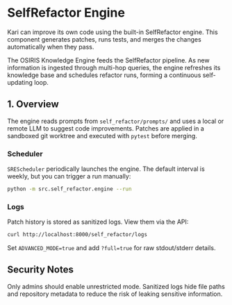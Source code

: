 # SelfRefactor Engine

Kari can improve its own code using the built-in SelfRefactor engine. This component generates patches, runs tests, and merges the changes automatically when they pass.

The OSIRIS Knowledge Engine feeds the SelfRefactor pipeline. As new information is ingested through multi-hop queries, the engine refreshes its knowledge base and schedules refactor runs, forming a continuous self-updating loop.

## 1. Overview

The engine reads prompts from `self_refactor/prompts/` and uses a local or remote LLM to suggest code improvements. Patches are applied in a sandboxed git worktree and executed with `pytest` before merging.

### Scheduler

`SREScheduler` periodically launches the engine. The default interval is weekly, but you can trigger a run manually:

```bash
python -m src.self_refactor.engine --run
```

### Logs

Patch history is stored as sanitized logs. View them via the API:

```bash
curl http://localhost:8000/self_refactor/logs
```

Set `ADVANCED_MODE=true` and add `?full=true` for raw stdout/stderr details.

## Security Notes

Only admins should enable unrestricted mode. Sanitized logs hide file paths and repository metadata to reduce the risk of leaking sensitive information.
